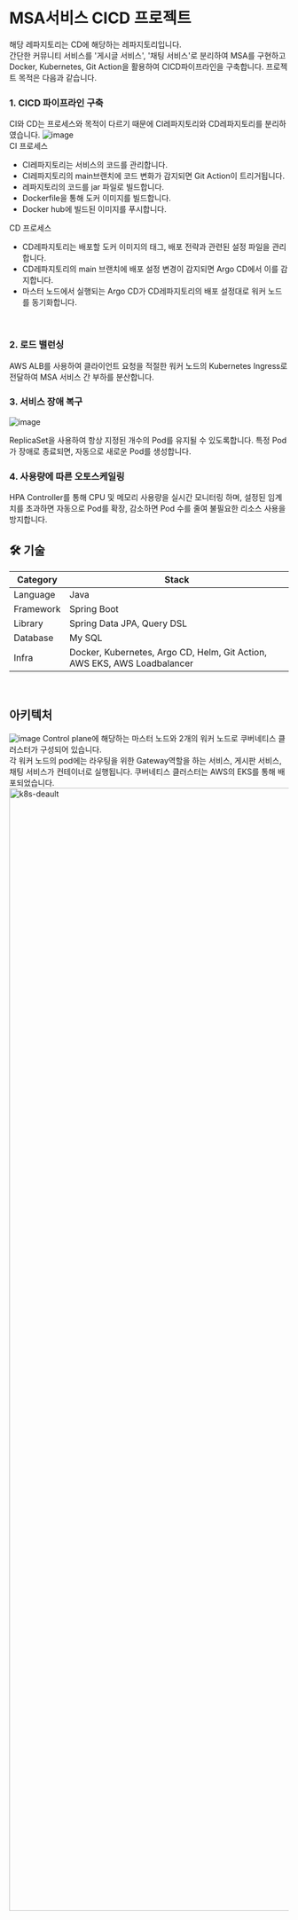 <h1>MSA서비스 CICD 프로젝트</h1>
해당 레파지토리는 CD에 해당하는 레파지토리입니다.<br/>
간단한 커뮤니티 서비스를 '게시글 서비스', '채팅 서비스'로 분리하여 MSA를 구현하고 Docker, Kubernetes, Git Action을 활용하여 CICD파이프라인을 구축합니다.
프로젝트 목적은 다음과 같습니다.

### 1. CICD 파이프라인 구축
CI와 CD는 프로세스와 목적이 다르기 때문에 CI레파지토리와 CD레파지토리를 분리하였습니다.
<img alt="image" src="https://github.com/user-attachments/assets/8b367f98-0eb5-47bd-9cc3-f0ea4e6b9a18" />
<br/>
CI 프로세스
- CI레파지토리는 서비스의 코드를 관리합니다.
- CI레파지토리의 main브랜치에 코드 변화가 감지되면 Git Action이 트리거됩니다.
- 레파지토리의 코드를 jar 파일로 빌드합니다.
- Dockerfile을 통해 도커 이미지를 빌드합니다.
- Docker hub에 빌드된 이미지를 푸시합니다.

CD 프로세스
- CD레파지토리는 배포할 도커 이미지의 태그, 배포 전략과 관련된 설정 파일을 관리합니다.
- CD레파지토리의 main 브랜치에 배포 설정 변경이 감지되면 Argo CD에서 이를 감지합니다.
- 마스터 노드에서 실행되는 Argo CD가 CD레파지토리의 배포 설정대로 워커 노드를 동기화합니다.
<br/>

### 2. 로드 밸런싱
AWS ALB를 사용하여 클라이언트 요청을 적절한 워커 노드의 Kubernetes Ingress로 전달하여 MSA 서비스 간 부하를 분산합니다.
<br/>

### 3. 서비스 장애 복구
<img alt="image" src="https://github.com/user-attachments/assets/f40aecec-0433-4ca0-8066-a1d7708311d3" />

ReplicaSet을 사용하여 항상 지정된 개수의 Pod를 유지될 수 있도록합니다. 특정 Pod가 장애로 종료되면, 자동으로 새로운 Pod를 생성합니다.
<br/>

### 4. 사용량에 따른 오토스케일링
HPA Controller를 통해 CPU 및 메모리 사용량을 실시간 모니터링 하며, 설정된 임계치를 초과하면 자동으로 Pod를 확장, 감소하면 Pod 수를 줄여 불필요한 리소스 사용을 방지합니다.
<br/>

<h2 id="technologies">🛠️ 기술</h2>

| Category | Stack |
| --- | --- |
| Language | Java |
| Framework | Spring Boot |
| Library | Spring Data JPA, Query DSL |
| Database | My SQL |
| Infra | Docker, Kubernetes, Argo CD, Helm, Git Action, AWS EKS, AWS Loadbalancer |
</br>
<h2>아키텍처</h2>
<img alt="image" src="https://github.com/user-attachments/assets/547b26d9-795a-459e-ab56-fe724d58edf8" />
Control plane에 해당하는 마스터 노드와 2개의 워커 노드로 쿠버네티스 클러스터가 구성되어 있습니다. <br/>
각 워커 노드의 pod에는 라우팅을 위한 Gateway역할을 하는 서비스, 게시판 서비스, 채팅 서비스가 컨테이너로 실행됩니다.
쿠버네티스 클러스터는 AWS의 EKS를 통해 배포되었습니다.
<img width="2026" alt="k8s-deault" src="https://github.com/user-attachments/assets/df71c9e2-47c5-42dc-9ed8-e45b1b974054" />



